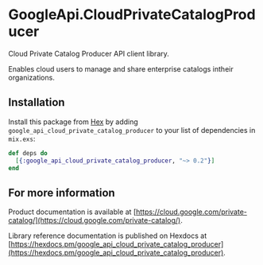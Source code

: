 # GoogleApi.CloudPrivateCatalogProducer

Cloud Private Catalog Producer API client library.

Enables cloud users to manage and share enterprise catalogs intheir organizations.

## Installation

Install this package from [Hex](https://hex.pm) by adding
`google_api_cloud_private_catalog_producer` to your list of dependencies in `mix.exs`:

```elixir
def deps do
  [{:google_api_cloud_private_catalog_producer, "~> 0.2"}]
end
```

## For more information

Product documentation is available at [https://cloud.google.com/private-catalog/](https://cloud.google.com/private-catalog/).

Library reference documentation is published on Hexdocs at
[https://hexdocs.pm/google_api_cloud_private_catalog_producer](https://hexdocs.pm/google_api_cloud_private_catalog_producer).
